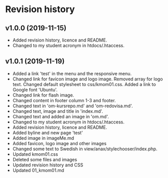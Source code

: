 Revision history
================

v1.0.0 (2019-11-15)
-------------------

* Added revision history, licence and README.
* Changed to my student acronym in htdocs/.htaccess.

v1.0.1 (2019-11-19)
-------------------

* Added a link 'test' in the menu and the responsive menu.
* Changed link for favicon image and logo image. Removed array for logo text. Changed default stylesheet to css/kmom01.css. Added a link to Google font 'Ubuntu'.
* Changed link for flash image.
* Changed content in footer column 1-3 and footer.
* Changed text in 'om-kursrepo.md' and 'om-redovisa.md'.
* Changed text, image and title in 'index.md'.
* Changed text and added an image in 'om.md'.
* Changed to my student acronym in htdocs/.htaccess.
* Added revision history, licence and README.
* Added byline and new page 'test'
* Added image in imageMe.md
* Added favicon, logo image and other images
* Changed some text to Swedish in view/anax/stylechooser/index.php.
* Updated kmom01.css
* Deleted some files and images
* Updated revision history and CSS
* Updated 01_kmom01.md
